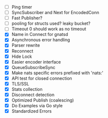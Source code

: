 
- [ ] Ping timer
- [ ] SyncSubscriber and Next for EncodedConn
- [ ] Fast Publisher?
- [ ] pooling for structs used? leaky bucket?
- [ ] Timeout 0 should work as no timeout
- [x] Name in Connect for gnatsd
- [x] Asynchronous error handling
- [x] Parser rewrite
- [x] Reconnect
- [x] Hide Lock
- [x] Easier encoder interface
- [x] QueueSubscribeSync
- [x] Make nats specific errors prefixed with 'nats:'
- [x] API test for closed connection
- [x] TLS/SSL
- [x] Stats collection
- [x] Disconnect detection
- [x] Optimized Publish (coalescing)
- [x] Do Examples via Go style
- [x] Standardized Errors
